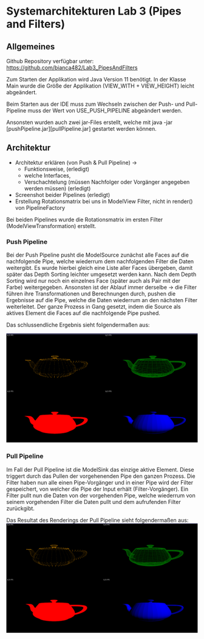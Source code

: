 # Systemarchitekturen Lab 3 (Pipes and Filters)

## Allgemeines
Github Repository verfügbar unter: https://github.com/bianca482/Lab3_PipesAndFilters

Zum Starten der Applikation wird Java Version 11 benötigt.
In der Klasse Main wurde die Größe der Applikation (VIEW_WITH + VIEW_HEIGHT) leicht abgeändert.

Beim Starten aus der IDE muss zum Wechseln zwischen der Push- und Pull-Pipeline muss der Wert von USE_PUSH_PIPELINE abgeändert werden.

Ansonsten wurden auch zwei jar-Files erstellt, welche mit java -jar [pushPipeline.jar][pullPipeline.jar] gestartet werden können.

## Architektur
- Architektur erklären (von Push & Pull Pipeline) ->
    - Funktionsweise, (erledigt)
    - welche Interfaces,
    - Verschachtelung (müssen Nachfolger oder Vorgänger angegeben werden müssen) (erledigt)
- Screenshot beider Pipelines (erledigt)
- Erstellung Rotationsmatrix bei uns in ModelView Filter, nicht in render() von PipelineFactory


Bei beiden Pipelines wurde die Rotationsmatrix im ersten Filter (ModelViewTransformation) erstellt.

### Push Pipeline
Bei der Push Pipeline pusht die ModelSource zunächst alle Faces auf die nachfolgende Pipe, welche
wiederrum dem nachfolgenden Filter die Daten weitergibt. Es wurde hierbei gleich eine Liste aller
Faces übergeben, damit später das Depth Sorting leichter umgesetzt werden kann. Nach dem Depth
Sorting wird nur noch ein einzelnes Face (später auch als Pair mit der Farbe) weitergegeben.
Ansonsten ist der Ablauf immer derselbe -> die Filter führen ihre Transformationen und Berechnungen
durch, pushen die Ergebnisse auf die Pipe, welche die Daten wiederrum an den nächsten Filter weiterleitet.
Der ganze Prozess in Gang gesetzt, indem die Source als aktives Element die Faces auf die 
nachfolgende Pipe pushed.

Das schlussendliche Ergebnis sieht folgendermaßen aus:

<img src="resources/pictures/PushPipeline.png" alt="Push Pipeline" />

### Pull Pipeline
Im Fall der Pull Pipeline ist die ModelSink das einzige aktive Element. Diese triggert durch
das Pullen der vorgehenenden Pipe den ganzen Prozess. 
Die Filter haben nun alle einen Pipe-Vorgänger und in einer Pipe wird der Filter gespeichert, 
von welcher die Pipe der Input erhält (Filter-Vorgänger). Ein Filter pullt nun die Daten von der vorgehenden
Pipe, welche wiederrum von seinem vorgehenden Filter die Daten pullt und dem aufrufenden Filter zurückgibt. 

Das Resultat des Renderings der Pull Pipeline sieht folgendermaßen aus:
<img src="resources/pictures/PullPipeline.png" alt="Pull Pipeline" />
